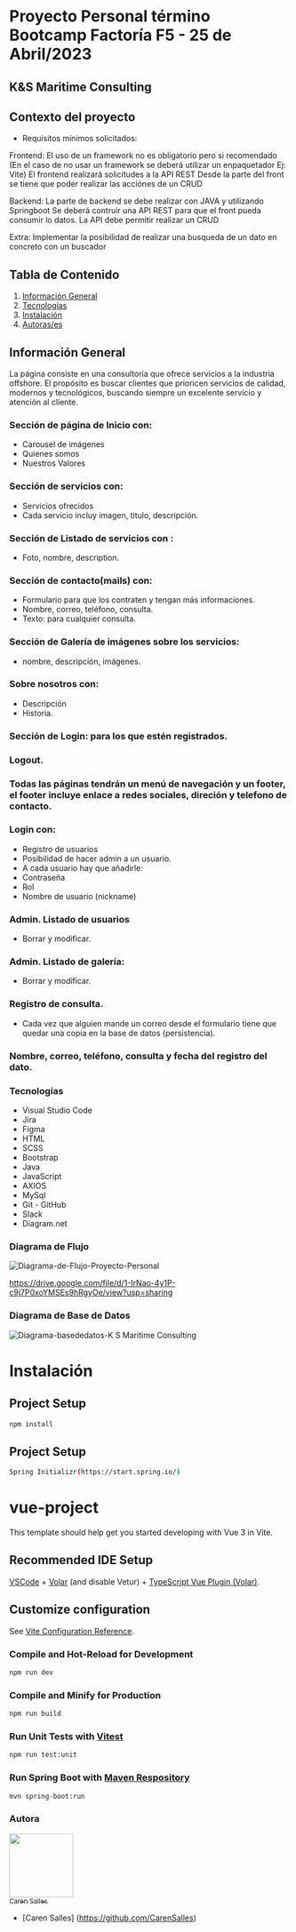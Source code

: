 # Proyecto Personal término Bootcamp Factoría F5 - 25 de Abril/2023

## K&S Maritime Consulting

## Contexto del proyecto
- Requisitos mínimos solicitados:

Frontend: El uso de un framework no es obligatorio pero si recomendado (En el caso de no usar un framework se deberá utilizar un enpaquetador Ej: Vite) El frontend realizará solicitudes a la API REST Desde la parte del front se tiene que poder realizar las acciónes de un CRUD

Backend: La parte de backend se debe realizar con JAVA y utilizando Springboot Se deberá contruir una API REST para que el front pueda consumir lo datos. La API debe permitir realizar un CRUD

Extra: Implementar la posibilidad de realizar una busqueda de un dato en concreto con un buscador

## Tabla de Contenido

1. [Información General](#Info-General)
2. [Tecnologías](#Tecnologías)
3. [Instalación](#Instalación)
4. [Autoras/es](#Autora)

## Información General
La página consiste en una consultoría que ofrece servicios a la industria offshore.
El propósito es buscar clientes que prioricen servicios de calidad, modernos y tecnológicos, buscando siempre un excelente servicio y atención al cliente.

### Sección de página de Inicio con:
 - Carousel de imágenes
 - Quienes somos
 - Nuestros Valores
 
### Sección de servicios con:
 - Servicios ofrecidos
 - Cada servicio incluy imagen, titulo, descripción.
### Sección de Listado de servicios con :
  - Foto, nombre, description.
 
### Sección de contacto(mails) con:
  - Formulario para que los contraten y tengan más informaciones.
  - Nombre, correo, teléfono, consulta.
  - Texto: para cualquier consulta.
  
### Sección de Galería de imágenes sobre los servicios:
  - nombre, descripción, imágenes.
  
### Sobre nosotros con:
 - Descripción
 - Historia.
### Sección de Login: para los que estén registrados.

### Logout.

### Todas las páginas tendrán un menú de navegación  y un footer, el footer incluye enlace a redes sociales, direción y telefono de contacto.

### Login con:
- Registro de usuarios
- Posibilidad de hacer admin a un usuario.
- A cada usuario hay que añadirle:
- Contraseña
- Rol
- Nombre de usuario (nickname)
 
### Admin. Listado de usuarios
 - Borrar y modificar.
 
### Admin. Listado de galería:
 - Borrar y modificar.
 
### Registro de consulta.
 - Cada vez que alguien mande un correo desde el formulario tiene que quedar una copia en la base de datos (persistencia).
 
### Nombre, correo, teléfono, consulta y fecha del registro del dato.

### Tecnologías
- Visual Studio Code
- Jira
- Figma
- HTML
- SCSS
- Bootstrap
- Java
- JavaScript
- AXIOS
- MySql
- Git - GitHub
- Slack
- Diagram.net

### Diagrama de Flujo

![Diagrama-de-Flujo-Proyecto-Personal](https://user-images.githubusercontent.com/116892294/233811402-1b74970c-eac8-4843-a438-6f0cc568f238.png)

https://drive.google.com/file/d/1-IrNao-4y1P-c9j7P0xoYMSEs9hRgyOe/view?usp=sharing

### Diagrama de Base de Datos

![Diagrama-basededatos-K S  Maritime Consulting](https://user-images.githubusercontent.com/116892294/233790064-93f3ebad-40ad-4423-b142-c91fb19d8a5d.png)

# Instalación

## Project Setup

```sh
npm install
```

## Project Setup 

```sh
Spring Initializr(https://start.spring.io/)
```
# vue-project

This template should help get you started developing with Vue 3 in Vite.

## Recommended IDE Setup

[VSCode](https://code.visualstudio.com/) + [Volar](https://marketplace.visualstudio.com/items?itemName=Vue.volar) (and disable Vetur) + [TypeScript Vue Plugin (Volar)](https://marketplace.visualstudio.com/items?itemName=Vue.vscode-typescript-vue-plugin).

## Customize configuration

See [Vite Configuration Reference](https://vitejs.dev/config/).

### Compile and Hot-Reload for Development

```sh
npm run dev
```

### Compile and Minify for Production

```sh
npm run build
```

### Run Unit Tests with [Vitest](https://vitest.dev/)

```sh
npm run test:unit
```

### Run Spring Boot with [Maven Respository](https://spring.io/guides/gs/spring-boot/)

```sh
mvn spring-boot:run
```


### Autora
[<img src="https://avatars.githubusercontent.com/u/116892294?v=4" width=115><br><sub>Caren Salles</sub>](https://github.com/CarenSalles)

- [Caren Salles] (https://github.com/CarenSalles)


